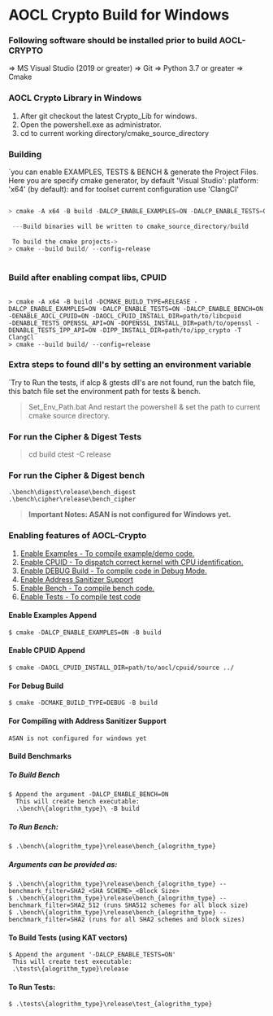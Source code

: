 # AOCL Crypto Build for Windows

### Following software should be installed prior to build AOCL-CRYPTO 

=> MS Visual Studio (2019 or greater)
=> Git
=> Python 3.7 or greater
=> Cmake

### AOCL Crypto Library in Windows

1. After git checkout the latest Crypto_Lib for windows.
2. Open the powershell.exe as administrator.
3. cd to current working directory/cmake_source_directory

### Building

`you can enable EXAMPLES, TESTS & BENCH & generate the Project Files. Here you are specify cmake generator, by default 'Visual Studio': platform: 'x64' (by default): and for toolset current configuration use 'ClangCl'

```Powershell

> cmake -A x64 -B build -DALCP_ENABLE_EXAMPLES=ON -DALCP_ENABLE_TESTS=ON -DALCP_ENABLE_BENCH=ON -DCMAKE_BUILD_TYPE=RELEASE -T ClangCl
 
 ---Build binaries will be written to cmake_source_directory/build
 
 To build the cmake projects->
> cmake --build build/ --config=release
 

```
### Build after enabling compat libs, CPUID
```Enabling openSSL, IPP-Crypto

> cmake -A x64 -B build -DCMAKE_BUILD_TYPE=RELEASE -DALCP_ENABLE_EXAMPLES=ON -DALCP_ENABLE_TESTS=ON -DALCP_ENABLE_BENCH=ON -DENABLE_AOCL_CPUID=ON -DAOCL_CPUID_INSTALL_DIR=path/to/libcpuid 
-DENABLE_TESTS_OPENSSL_API=ON -DOPENSSL_INSTALL_DIR=path/to/openssl -DENABLE_TESTS_IPP_API=ON -DIPP_INSTALL_DIR=path/to/ipp_crypto -T ClangCl
> cmake --build build/ --config=release
```

### Extra steps to found dll's by setting an environment variable
`Try to Run the tests, if alcp & gtests dll's are not found, run the batch file, this batch file set the environment path for tests & bench.

> Set_Env_Path.bat
And restart the powershell & set the path to current cmake source directory.

### For run the Cipher & Digest Tests
> cd build
> ctest -C release

### For run the Cipher & Digest bench
``` For running the benchmarking for cipher & digests, you can run the following batch files
.\bench\digest\release\bench_digest
.\bench\cipher\release\bench_cipher
```

> **Important Notes: ASAN is not configured for Windows yet.**  


### Enabling features of AOCL-Crypto

1. [Enable Examples - To compile example/demo code.](#win-ex)
2. [Enable CPUID - To dispatch correct kernel with CPU identification.](#win-cpu)
3. [Enable DEBUG Build - To compile code in Debug Mode.](#win-debug)
4. [Enable Address Sanitizer Support ](#win-asan)
5. [Enable Bench - To compile bench code.](#win-bench)
6. [Enable Tests - To compile test code](#win-tests)

<div id = "win-ex"></div>

#### Enable Examples Append

```
$ cmake -DALCP_ENABLE_EXAMPLES=ON -B build
```
<div id = "win-cpu"></div>

#### Enable CPUID Append

```
$ cmake -DAOCL_CPUID_INSTALL_DIR=path/to/aocl/cpuid/source ../
```
<div id = "win-debug"></div>

#### For Debug Build

```
$ cmake -DCMAKE_BUILD_TYPE=DEBUG -B build
```
<div id = "win-asan"></div>

#### For Compiling with Address Sanitizer Support
```
ASAN is not configured for windows yet
```
<div id = "win-bench"></div>

#### Build Benchmarks

##### To Build Bench
```
$ Append the argument -DALCP_ENABLE_BENCH=ON
  This will create bench executable:
  .\bench\{alogrithm_type}\ -B build
```
##### To Run Bench:
```
$ .\bench\{alogrithm_type}\release\bench_{alogrithm_type}
```
##### Arguments can be provided as:

``` PS
$ .\bench\{alogrithm_type}\release\bench_{alogrithm_type} --benchmark_filter=SHA2_<SHA SCHEME>_<Block Size>
$ .\bench\{alogrithm_type}\release\bench_{alogrithm_type} --benchmark_filter=SHA2_512 (runs SHA512 schemes for all block size)
$ .\bench\{alogrithm_type}\release\bench_{alogrithm_type} --benchmark_filter=SHA2 (runs for all SHA2 schemes and block sizes)
```
<div id = "win-tests"></div>

#### To Build Tests (using KAT vectors)
```
$ Append the argument '-DALCP_ENABLE_TESTS=ON'
 This will create test executable:
 .\tests\{alogrithm_type}\release
```

#### To Run Tests:
 ```  PS
 $ .\tests\{alogrithm_type}\release\test_{alogrithm_type}
 ```


